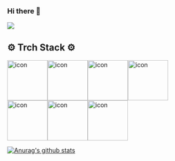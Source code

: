 ### Hi there 👋

<!--
**slobbie/slobbie** is a ✨ _special_ ✨ repository because its `README.md` (this file) appears on your GitHub profile.

Here are some ideas to get you started:

- 🔭 I’m currently working on ...
- 🌱 I’m currently learning ...
- 👯 I’m looking to collaborate on ...
- 🤔 I’m looking for help with ...
- 💬 Ask me about ...
- 📫 How to reach me: ...
- 😄 Pronouns: ...
- ⚡ Fun fact: ...
-->


   <img src="https://capsule-render.vercel.app/api?type=waving&color=auto&height=300&section=header&text=capsule%20render&fontSize=90" />

## ⚙️ Trch Stack ⚙️ 
                                           

<div style="display: flex; align-items: flex-start;"><img src="https://techstack-generator.vercel.app/js-icon.svg" alt="icon" width="93" height="93" /><img src="https://techstack-generator.vercel.app/ts-icon.svg" alt="icon" width="93" height="93" /><img src="https://techstack-generator.vercel.app/react-icon.svg" alt="icon" width="93" height="93" /><img src="https://techstack-generator.vercel.app/redux-icon.svg" alt="icon" width="93" height="93" /></div><div style="display: flex; align-items: flex-start;"><img src="https://techstack-generator.vercel.app/sass-icon.svg" alt="icon" width="93" height="93" /><img src="https://techstack-generator.vercel.app/github-icon.svg" alt="icon" width="93" height="93" /><img src="https://techstack-generator.vercel.app/prettier-icon.svg" alt="icon" width="93" height="93" /></div>


[![Anurag's github stats](https://github-readme-stats.vercel.app/api?username=slobbie)](https://github.com/anuraghazra/github-readme-stats)
